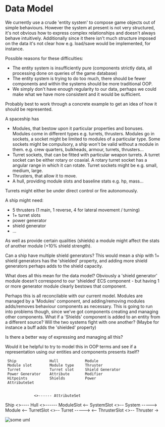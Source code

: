 Data Model
============

We currently use a crude 'entity system' to compose game objects out of 
simple behaviours.  However the system at present is not very structured,
it's not obvious how to express complex relationships and doesn't always
behave intuitively.  Additionally since it there isn't much structure
imposed on the data it's not clear how e.g. load/save would be implemented,
for instance.

Possible reasons for these difficulties:
* The entity system is insufficiently pure (components strictly
  data, all processing done on queries of the game database)
* The entity system is trying to do too much, there should be fewer
  components and within the systems should be more traditional OOP.
* We simply don't have enough regularity to our data, perhaps we could
  make what we have more consistent and it would be sufficient.

Probably best to work through a concrete example to get an idea of how
it should be represented.

A spaceship has
* Modules, that bestow upon it particular properties and bonuses. Modules
  come in different types e.g. turrets, thrusters.  Modules go in sockets,
  a socket might be limited to modules of a particular type.  Some sockets
  might be compulsory, a ship won't be valid without a module in them.
  e.g. crew quarters, bulkheads, armour, turrets, thrusters...
* Turret sockets, that can be fitted with particular weapon turrets.
  A turret socket can be either rotary or coaxial. A rotary turret
  socket has a angular range in which it can rotate.
  Turret sockets might be e.g. small, medium, large.
* Thrusters, that allow it to move.
* A hull, providing module slots and baseline stats e.g. hp, mass...

Turrets might either be under direct control or fire autonomously.

A ship might need:
* 5 thrusters (1 main, 1 reverse, 4 for lateral movement / turning)
* 1+ turret slots
* power generator
* shield generator
* ...

As well as provide certain qualities (shields) a module might affect
the stats of another module (+10% shield strength).

Can a ship have multiple shield generators? This would mean a ship
with 1+ shield generators has the 'shielded' property, and adding
more shield generators perhaps adds to the shield capacity.

What does all this mean for the data model?  Obviously a 'shield generator'
module doesn't correspond to our 'shielded' ECS component - but having 1
or more generator module clearly bestows that component.

Perhaps this is all reconcilable with our current model. Modules are managed
by a 'Modules' component, and adding/removing modules adds/removes behaviour
components as necessary. This is going to run into problems though, since we've
got components creating and managing other components. What if a 'Shields'
component is added to an entity from a different source? Will the two systems
fight with one another? (Maybe for instance a buff adds the 'shielded' property)

Is there a better way of expressing and managing all this?

Would it be helpful to try to model this in OOP terms and see if a representation
using our entities and components presents itself?

     Ship               Hull            Module
     Module slot        Module type     Thruster
     Turret             Turret slot     Shield Generator
     Power Generator    Attribute       Modifier
     Hitpoints          Shields         Power
     AttributeSet
     

                 <>------ AttributeSet
Ship <>---- Hull <>------ ModuleSlot <-- SystemSlot <>-- System -----> Module
                                     <-- TurretSlot <>-- Turret ----->
                                     <-- ThrusterSlot <>-- Thruster ->
                                     
![some uml](http://www.plantuml.com/plantuml/proxy?src=https://raw.githubusercontent.com/nathanwoodward/space_game/master/notes/ship.puml)

